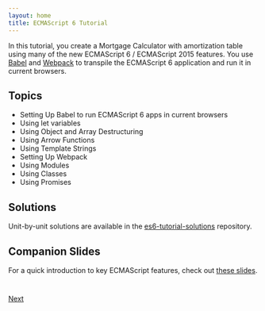 ```yaml
---
layout: home
title: ECMAScript 6 Tutorial
---
```


In this tutorial, you create a Mortgage Calculator with amortization table using many of the new ECMAScript 6 / ECMAScript 2015 features. You use [Babel](http://babeljs.io/) and [Webpack](https://webpack.github.io/) to transpile the ECMAScript 6 application and run it in current browsers.

## Topics

- Setting Up Babel to run ECMAScript 6 apps in current browsers
- Using let variables
- Using Object and Array Destructuring
- Using Arrow Functions
- Using Template Strings
- Setting Up Webpack
- Using Modules
- Using Classes
- Using Promises

## Solutions

Unit-by-unit solutions are available in the [es6-tutorial-solutions](https://github.com/ccoenraets/es6-tutorial-solutions) repository. 

## Companion Slides

For a quick introduction to key ECMAScript features, check out [these slides](http://coenraets.org/present/es6).

<div class="row" style="margin-top:40px;">
<div class="col-sm-12">
<a href="setup-environment.html" class="btn btn-default pull-right">Next <i class="glyphicon glyphicon-chevron-right"></i></a>
</div>
</div>
